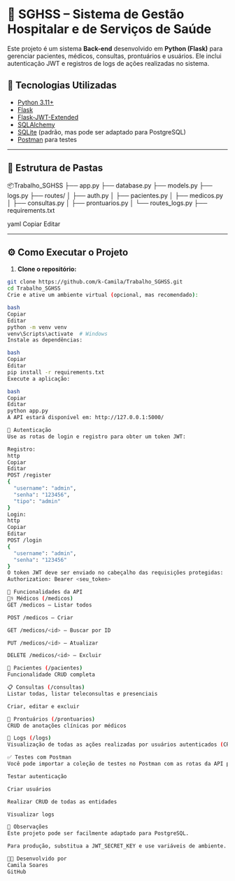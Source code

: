 # 🏥 SGHSS – Sistema de Gestão Hospitalar e de Serviços de Saúde

Este projeto é um sistema **Back-end** desenvolvido em **Python (Flask)** para gerenciar pacientes, médicos, consultas, prontuários e usuários. Ele inclui autenticação JWT e registros de logs de ações realizadas no sistema.

## 🚀 Tecnologias Utilizadas

- [Python 3.11+](https://www.python.org/)
- [Flask](https://flask.palletsprojects.com/)
- [Flask-JWT-Extended](https://flask-jwt-extended.readthedocs.io/)
- [SQLAlchemy](https://www.sqlalchemy.org/)
- [SQLite](https://www.sqlite.org/index.html) (padrão, mas pode ser adaptado para PostgreSQL)
- [Postman](https://www.postman.com/) para testes

---

## 📁 Estrutura de Pastas

📦Trabalho_SGHSS
├── app.py
├── database.py
├── models.py
├── logs.py
├── routes/
│ ├── auth.py
│ ├── pacientes.py
│ ├── medicos.py
│ ├── consultas.py
│ ├── prontuarios.py
│ └── routes_logs.py
├── requirements.txt

yaml
Copiar
Editar

---

## ⚙️ Como Executar o Projeto

1. **Clone o repositório:**

```bash
git clone https://github.com/k-Camila/Trabalho_SGHSS.git
cd Trabalho_SGHSS
Crie e ative um ambiente virtual (opcional, mas recomendado):

bash
Copiar
Editar
python -m venv venv
venv\Scripts\activate  # Windows
Instale as dependências:

bash
Copiar
Editar
pip install -r requirements.txt
Execute a aplicação:

bash
Copiar
Editar
python app.py
A API estará disponível em: http://127.0.0.1:5000/

🔐 Autenticação
Use as rotas de login e registro para obter um token JWT:

Registro:
http
Copiar
Editar
POST /register
{
  "username": "admin",
  "senha": "123456",
  "tipo": "admin"
}
Login:
http
Copiar
Editar
POST /login
{
  "username": "admin",
  "senha": "123456"
}
O token JWT deve ser enviado no cabeçalho das requisições protegidas:
Authorization: Bearer <seu_token>

📌 Funcionalidades da API
👩‍⚕️ Médicos (/medicos)
GET /medicos — Listar todos

POST /medicos — Criar

GET /medicos/<id> — Buscar por ID

PUT /medicos/<id> — Atualizar

DELETE /medicos/<id> — Excluir

🧍 Pacientes (/pacientes)
Funcionalidade CRUD completa

📋 Consultas (/consultas)
Listar todas, listar teleconsultas e presenciais

Criar, editar e excluir

📁 Prontuários (/prontuarios)
CRUD de anotações clínicas por médicos

📄 Logs (/logs)
Visualização de todas as ações realizadas por usuários autenticados (CREATE, READ, UPDATE, DELETE)

✅ Testes com Postman
Você pode importar a coleção de testes no Postman com as rotas da API para:

Testar autenticação

Criar usuários

Realizar CRUD de todas as entidades

Visualizar logs

📌 Observações
Este projeto pode ser facilmente adaptado para PostgreSQL.

Para produção, substitua a JWT_SECRET_KEY e use variáveis de ambiente.

👩‍💻 Desenvolvido por
Camila Soares
GitHub
